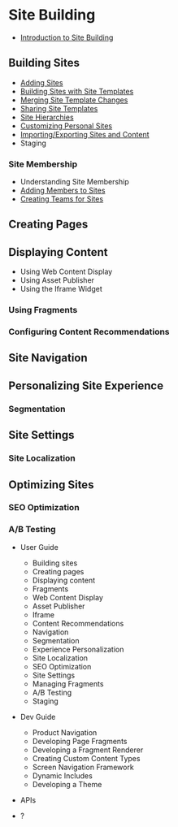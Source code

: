 # Site Building

<!-- Please update the Introduction to give an initial mention about Site Membership and link to Site Membership articles -->

* [Introduction to Site Building](./introduction-to-site-building.md)

## Building Sites

* [Adding Sites](./building-sites/adding-a-site.md)
* [Building Sites with Site Templates](./building-sites/building-sites-with-site-templates.md)
* [Merging Site Template Changes](./building-sites/merging-site-template-changes.md)
* [Sharing Site Templates](./building-sites/sharing-site-templates.md)
* [Site Hierarchies](./building-sites/site-hierarchies.md)
* [Customizing Personal Sites](./building-sites/customizing-personal-sites.md)
* [Importing/Exporting Sites and Content](./building-sites/importing-exporting-pages-and-content.md)
* Staging

### Site Membership

* Understanding Site Membership
* [Adding Members to Sites](./building-sites/adding-members-to-sites.md)
* [Creating Teams for Sites](./building-sites/creating-teams-for-sites.md)

## Creating Pages

## Displaying Content

* Using Web Content Display
* Using Asset Publisher
* Using the Iframe Widget

### Using Fragments

### Configuring Content Recommendations

## Site Navigation

## Personalizing Site Experience

### Segmentation

## Site Settings

### Site Localization

## Optimizing Sites

### SEO Optimization

### A/B Testing

* User Guide
  * Building sites
  * Creating pages
  * Displaying content
  * Fragments
  * Web Content Display
  * Asset Publisher
  * Iframe
  * Content Recommendations
  * Navigation
  * Segmentation
  * Experience Personalization
  * Site Localization
  * SEO Optimization
  * Site Settings
  * Managing Fragments
  * A/B Testing
  * Staging

* Dev Guide
  * Product Navigation
  * Developing Page Fragments
  * Developing a Fragment Renderer
  * Creating Custom Content Types
  * Screen Navigation Framework
  * Dynamic Includes
  * Developing a Theme

* APIs
* ?
